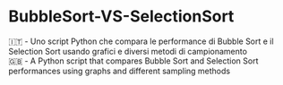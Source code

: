 # BubbleSort-VS-SelectionSort
🇮🇹 - Uno script Python che compara le performance di Bubble Sort e il Selection Sort usando grafici e diversi metodi di campionamento </br>
🇬🇧 - A Python script that compares Bubble Sort and Selection Sort performances using graphs and different sampling methods
